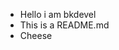 - Hello i am bkdevel
- This is a README.md
- Cheese
<!---
bkdevel/bkdevel is a ✨ special ✨ repository because its `README.md` (this file) appears on your GitHub profile.
You can click the Preview link to take a look at your changes.
--->
